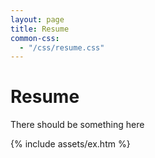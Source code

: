 ```yaml
---
layout: page
title: Resume
common-css:
  - "/css/resume.css"
---
```

# Resume
There should be something here
<div id="resume">
{% include assets/ex.htm %}
</div>
